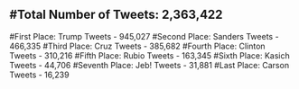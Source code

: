 #Total Number of Tweets: 2,363,422 
---
#First Place: Trump Tweets - 945,027
#Second Place: Sanders Tweets - 466,335
#Third Place: Cruz Tweets - 385,682
#Fourth Place: Clinton Tweets - 310,216
#Fifth Place: Rubio Tweets - 163,345
#Sixth Place: Kasich Tweets - 44,706
#Seventh Place: Jeb! Tweets - 31,881
#Last Place: Carson Tweets - 16,239
